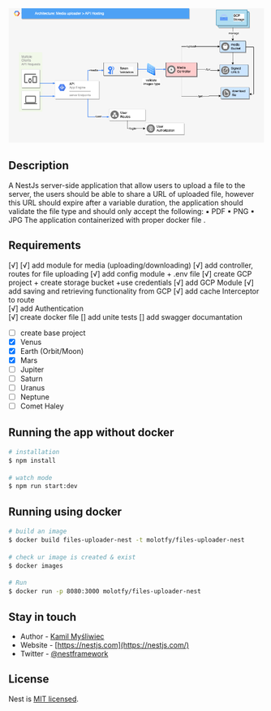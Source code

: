 <p align="center">
  <a href="http://nestjs.com/" target="blank"><img src="https://github.com/mohamedlotfe/files-uploader-nestjs/blob/main/public/service-diagram.drawio.png"  alt="Nest Logo" /></a>
</p>



## Description

A NestJs server-side application that allow users to upload a file to the server, the users should be able to share a URL of uploaded file, however this URL should expire after a variable duration, the application should validate the file type and should only accept the following: ▪ PDF ▪ PNG ▪ JPG
The application containerized with proper docker file .

## Requirements
[√] 
[√] add module for media (uploading/downloading) 
[√] add controller, routes for file uploading 
[√] add config module + .env file
[√] create GCP project + create storage bucket +use credentials
[√] add GCP Module 
[√] add saving and retrieving functionality from GCP
[√] add cache Interceptor to route  
[√] add Authentication  
[√] create docker file
[] add unite tests
[] add swagger documantation  
- [ ] create base project
- [x] Venus
- [x] Earth (Orbit/Moon)
- [x] Mars
- [ ] Jupiter
- [ ] Saturn
- [ ] Uranus
- [ ] Neptune
- [ ] Comet Haley
## Running the app without docker

```bash
# installation 
$ npm install

# watch mode
$ npm run start:dev
```

## Running using docker

```bash
# build an image
$ docker build files-uploader-nest -t molotfy/files-uploader-nest

# check ur image is created & exist
$ docker images

# Run 
$ docker run -p 8080:3000 molotfy/files-uploader-nest
```


## Stay in touch

- Author - [Kamil Myśliwiec](https://kamilmysliwiec.com)
- Website - [https://nestjs.com](https://nestjs.com/)
- Twitter - [@nestframework](https://twitter.com/nestframework)

## License

Nest is [MIT licensed](LICENSE).
